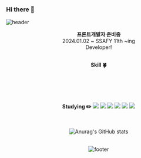 ### Hi there 👋

<!--
**koohyunwoo1/koohyunwoo1** is a ✨ _special_ ✨ repository because its `README.md` (this file) appears on your GitHub profile.

Here are some ideas to get you started:

- 🔭 I’m currently working on ...
- 🌱 I’m currently learning ...
- 👯 I’m looking to collaborate on ...
- 🤔 I’m looking for help with ...
- 💬 Ask me about ...
- 📫 How to reach me: ...
- 😄 Pronouns: ...
- ⚡ Fun fact: ...
-->


<!-- 헤더 -->
![header](https://capsule-render.vercel.app/api?type=waving&&color=gradient&height=100&section=header&fontSize=90)


<div align=center>
<!--소개-->
 
<strong> 프론트개발자 준비중 </strong> 
<br/>
2024.01.02 ~
SSAFY 11th ~ing
<br/>
Developer!
<br/><br/>
 
 
 <!--기술스택-->
  <strong> Skill :four_leaf_clover: </strong>
  
  <!--프론트--> 
 
   
  <!--백--> 

  
  <br/>
  <!--번들러 -->

  
<br/><br/>
  
 <!--공부중 -->
  <strong> Studying :pencil2: </strong> 
   <img src="https://img.shields.io/badge/Python-3766AB?style=flat-square&logo=Python&logoColor=white"/> 
   <img src="https://img.shields.io/badge/HTML5-E34F26?style=flat-square&logo=HTML5&logoColor=white"/></a>
   <img src="https://img.shields.io/badge/CSS3-1572B6?style=flat-square&logo=CSS3&logoColor=white"/></a> 
   <img src="https://img.shields.io/badge/JavaScript-F7DF1E?style=flat-square&logo=JavaScript&logoColor=white"/></a> 
   <img src="https://img.shields.io/badge/Node.js-339933?style=flat-square&logo=Node.js&logoColor=white"/></a>
   <img src="https://img.shields.io/badge/vue.js-4FC08D?style=for-the-badge&logo=vue.js&logoColor=white"> 
  <br/>
 <!--언어 및 툴 --> <br/>


   ![Anurag's GitHub stats](https://github-readme-stats.vercel.app/api?username=koohyunwoo1&show_icons=true&theme=radical)
   <br/>
   <br/>

   ![footer](https://capsule-render.vercel.app/api?type=waving&&color=gradient&height=100&section=footer&fontSize=90)
